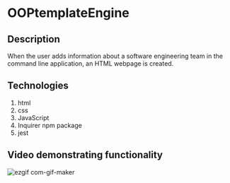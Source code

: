# OOPtemplateEngine

## Description

When the user adds information about a software engineering team in the command line application, an HTML webpage is created.

## Technologies

1. html
2. css
3. JavaScript
4. Inquirer npm package
5. jest

## Video demonstrating functionality
![ezgif com-gif-maker](https://user-images.githubusercontent.com/71056915/114315833-b4ab5580-9ace-11eb-8dec-86d16113188d.gif)

